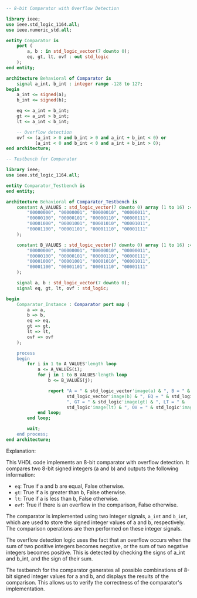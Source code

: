 ```vhdl
-- 8-bit Comparator with Overflow Detection

library ieee;
use ieee.std_logic_1164.all;
use ieee.numeric_std.all;

entity Comparator is
    port (
        a, b : in std_logic_vector(7 downto 0);
        eq, gt, lt, ovf : out std_logic
    );
end entity;

architecture Behavioral of Comparator is
    signal a_int, b_int : integer range -128 to 127;
begin
    a_int <= signed(a);
    b_int <= signed(b);

    eq <= a_int = b_int;
    gt <= a_int > b_int;
    lt <= a_int < b_int;

    -- Overflow detection
    ovf <= (a_int > 0 and b_int > 0 and a_int + b_int < 0) or
           (a_int < 0 and b_int < 0 and a_int + b_int > 0);
end architecture;

-- Testbench for Comparator

library ieee;
use ieee.std_logic_1164.all;

entity Comparator_Testbench is
end entity;

architecture Behavioral of Comparator_Testbench is
    constant A_VALUES : std_logic_vector(7 downto 0) array (1 to 16) := (
        "00000000", "00000001", "00000010", "00000011",
        "00000100", "00000101", "00000110", "00000111",
        "00001000", "00001001", "00001010", "00001011",
        "00001100", "00001101", "00001110", "00001111"
    );

    constant B_VALUES : std_logic_vector(7 downto 0) array (1 to 16) := (
        "00000000", "00000001", "00000010", "00000011",
        "00000100", "00000101", "00000110", "00000111",
        "00001000", "00001001", "00001010", "00001011",
        "00001100", "00001101", "00001110", "00001111"
    );

    signal a, b : std_logic_vector(7 downto 0);
    signal eq, gt, lt, ovf : std_logic;

begin
    Comparator_Instance : Comparator port map (
        a => a,
        b => b,
        eq => eq,
        gt => gt,
        lt => lt,
        ovf => ovf
    );

    process
    begin
        for i in 1 to A_VALUES'length loop
            a <= A_VALUES(i);
            for j in 1 to B_VALUES'length loop
                b <= B_VALUES(j);

                report "A = " & std_logic_vector'image(a) & ", B = " &
                       std_logic_vector'image(b) & ", EQ = " & std_logic'image(eq) &
                       ", GT = " & std_logic'image(gt) & ", LT = " &
                       std_logic'image(lt) & ", OV = " & std_logic'image(ovf);
            end loop;
        end loop;

        wait;
    end process;
end architecture;
```

Explanation:

This VHDL code implements an 8-bit comparator with overflow detection. It compares two 8-bit signed integers (a and b) and outputs the following information:

* `eq`: True if a and b are equal, False otherwise.
* `gt`: True if a is greater than b, False otherwise.
* `lt`: True if a is less than b, False otherwise.
* `ovf`: True if there is an overflow in the comparison, False otherwise.

The comparator is implemented using two integer signals, `a_int` and `b_int`, which are used to store the signed integer values of a and b, respectively. The comparison operations are then performed on these integer signals.

The overflow detection logic uses the fact that an overflow occurs when the sum of two positive integers becomes negative, or the sum of two negative integers becomes positive. This is detected by checking the signs of a_int and b_int, and the sign of their sum.

The testbench for the comparator generates all possible combinations of 8-bit signed integer values for a and b, and displays the results of the comparison. This allows us to verify the correctness of the comparator's implementation.